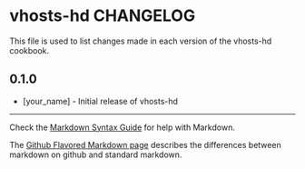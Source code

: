 vhosts-hd CHANGELOG
===================

This file is used to list changes made in each version of the vhosts-hd cookbook.

0.1.0
-----
- [your_name] - Initial release of vhosts-hd

- - -
Check the [Markdown Syntax Guide](http://daringfireball.net/projects/markdown/syntax) for help with Markdown.

The [Github Flavored Markdown page](http://github.github.com/github-flavored-markdown/) describes the differences between markdown on github and standard markdown.
